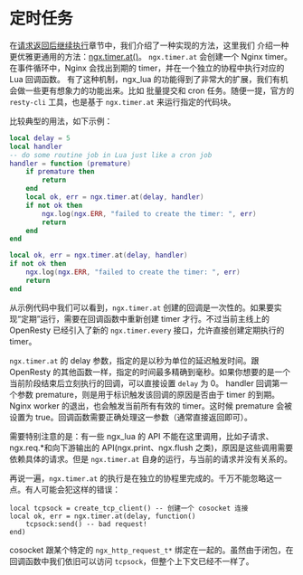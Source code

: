 # 定时任务

在[请求返回后继续执行](../ngx_lua/continue_after_eof.md)章节中，我们介绍了一种实现的方法，这里我们
介绍一种更优雅更通用的方法：[ngx.timer.at()](https://github.com/openresty/lua-nginx-module#ngxtimerat)。
`ngx.timer.at` 会创建一个 Nginx timer。在事件循环中，Nginx 会找出到期的 timer，并在一个独立的协程中执行对应的 Lua 回调函数。
有了这种机制，ngx_lua 的功能得到了非常大的扩展，我们有机会做一些更有想象力的功能出来。比如
批量提交和 cron 任务。随便一提，官方的 `resty-cli` 工具，也是基于 `ngx.timer.at` 来运行指定的代码块。

比较典型的用法，如下示例：
```lua
local delay = 5
local handler
-- do some routine job in Lua just like a cron job
handler = function (premature)
    if premature then
        return
    end
    local ok, err = ngx.timer.at(delay, handler)
    if not ok then
        ngx.log(ngx.ERR, "failed to create the timer: ", err)
        return
    end
end

local ok, err = ngx.timer.at(delay, handler)
if not ok then
    ngx.log(ngx.ERR, "failed to create the timer: ", err)
    return
end
```

从示例代码中我们可以看到，`ngx.timer.at` 创建的回调是一次性的。如果要实现“定期”运行，需要在回调函数中重新创建 timer 才行。不过当前主线上的 OpenResty 已经引入了新的 `ngx.timer.every` 接口，允许直接创建定期执行的 timer。

`ngx.timer.at` 的 delay 参数，指定的是以秒为单位的延迟触发时间。跟 OpenResty 的其他函数一样，指定的时间最多精确到毫秒。如果你想要的是一个当前阶段结束后立刻执行的回调，可以直接设置 `delay` 为 0。
handler 回调第一个参数 premature，则是用于标识触发该回调的原因是否由于 timer 的到期。Nginx worker 的退出，也会触发当前所有有效的 timer。这时候 premature 会被设置为 true。回调函数需要正确处理这一参数（通常直接返回即可）。

需要特别注意的是：有一些 ngx_lua 的 API 不能在这里调用，比如子请求、ngx.req.\*和向下游输出的 API(ngx.print、ngx.flush 之类)，原因是这些调用需要依赖具体的请求。但是 `ngx.timer.at` 自身的运行，与当前的请求并没有关系的。

再说一遍，`ngx.timer.at` 的执行是在独立的协程里完成的。千万不能忽略这一点。有人可能会犯这样的错误：
```
local tcpsock = create_tcp_client() -- 创建一个 cosocket 连接
local ok, err = ngx.timer.at(delay, function()
    tcpsock:send() -- bad request!
end)
```
cosocket 跟某个特定的 `ngx_http_request_t*` 绑定在一起的。虽然由于闭包，在回调函数中我们依旧可以访问 `tcpsock`，但整个上下文已经不一样了。
